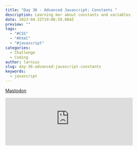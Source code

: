 ```yaml
---
title: "Day 36 - Advanced Javascript: Constants "
description: Learning mor about constants and variables
date: 2023-04-22T19:06:59.084Z
preview: ""
tags:
  - "#CSS"
  - "#html"
  - "#javascript"
categories:
  - Challenge
  - Coding
author: larnius
slug: day-36-advanced-javascript-constants
keywords:
  - javascript
---
```


<a rel="me" href="https://mastodontech.de/@larnius">Mastodon</a>

<iframe src="https://mastodontech.de/@larnius/110243998858724541/embed" class="mastodon-embed" style="max-width: 100%; border: 0" width="400" allowfullscreen="allowfullscreen"></iframe><script src="https://mastodontech.de/embed.js" async="async"></script>

